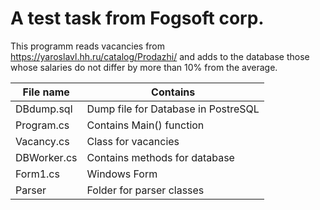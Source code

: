 # A test task from Fogsoft corp.

This programm reads vacancies from https://yaroslavl.hh.ru/catalog/Prodazhi/ and adds to the database those whose salaries do not differ by more than 10% from the average.

File name       | Contains
----------------|----------------------
DBdump.sql      | Dump file for Database in PostreSQL
Program.cs      | Contains Main() function
Vacancy.cs      | Class for vacancies
DBWorker.cs     | Contains methods for database
Form1.cs        | Windows Form
Parser          | Folder for parser classes
